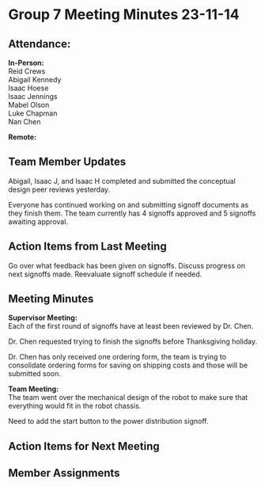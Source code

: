 # Group 7 Meeting Minutes 23-11-14

## Attendance:

**In-Person:**\
Reid Crews\
Abigail Kennedy\
Isaac Hoese\
Isaac Jennings\
Mabel Olson\
Luke Chapman\
Nan Chen

**Remote:**


## Team Member Updates

Abigail, Isaac J, and Isaac H completed and submitted the conceptual design peer reviews yesterday.

Everyone has continued working on and submitting signoff documents as they finish them. The team currently has 4 signoffs approved and 5 signoffs awaiting approval.

## Action Items from Last Meeting

Go over what feedback has been given on signoffs. Discuss progress on next signoffs made. Reevaluate signoff schedule if needed.

## Meeting Minutes

**Supervisor Meeting:**\
Each of the first round of signoffs have at least been reviewed by Dr. Chen.

Dr. Chen requested trying to finish the signoffs before Thanksgiving holiday.

Dr. Chen has only received one ordering form, the team is trying to consolidate ordering forms for saving on shipping costs and those will be submitted soon.

**Team Meeting:**\
The team went over the mechanical design of the robot to make sure that everything would fit in the robot chassis.

Need to add the start button to the power distribution signoff. 

## Action Items for Next Meeting



## Member Assignments

